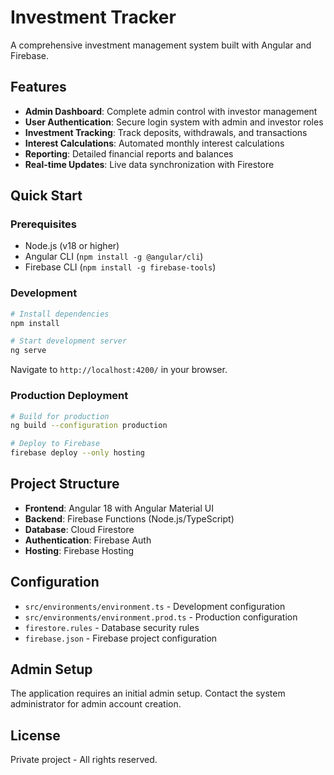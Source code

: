 # Investment Tracker

A comprehensive investment management system built with Angular and Firebase.

## Features

- **Admin Dashboard**: Complete admin control with investor management
- **User Authentication**: Secure login system with admin and investor roles
- **Investment Tracking**: Track deposits, withdrawals, and transactions
- **Interest Calculations**: Automated monthly interest calculations
- **Reporting**: Detailed financial reports and balances
- **Real-time Updates**: Live data synchronization with Firestore

## Quick Start

### Prerequisites
- Node.js (v18 or higher)
- Angular CLI (`npm install -g @angular/cli`)
- Firebase CLI (`npm install -g firebase-tools`)

### Development
```bash
# Install dependencies
npm install

# Start development server
ng serve
```

Navigate to `http://localhost:4200/` in your browser.

### Production Deployment
```bash
# Build for production
ng build --configuration production

# Deploy to Firebase
firebase deploy --only hosting
```

## Project Structure

- **Frontend**: Angular 18 with Angular Material UI
- **Backend**: Firebase Functions (Node.js/TypeScript)
- **Database**: Cloud Firestore
- **Authentication**: Firebase Auth
- **Hosting**: Firebase Hosting

## Configuration

- `src/environments/environment.ts` - Development configuration
- `src/environments/environment.prod.ts` - Production configuration
- `firestore.rules` - Database security rules
- `firebase.json` - Firebase project configuration

## Admin Setup

The application requires an initial admin setup. Contact the system administrator for admin account creation.

## License

Private project - All rights reserved.

